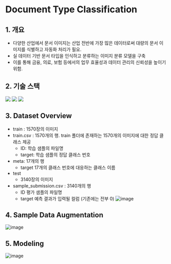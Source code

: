 # Document Type Classification

## 1. 개요
- 다양한 산업에서 문서 이미지는 산업 전반에 가장 많은 데이터로써 대량의 문서 이미지를 식별하고 자동화 처리가 필요.
- 실 데이터 기반 문서 타입을 인식하고 분류하는 이미지 분류 모델을 구축
- 이를 통해 금융, 의료, 보험 등에서의 업무 효율성과 데이터 관리의 신뢰성을 높이기 위함.

## 2. 기술 스택
<img src="https://img.shields.io/badge/Python-3776AB?style=for-the-badge&logo=Python&logoColor=black">
<img src="https://img.shields.io/badge/Pytorch-EE4C2C?style=for-the-badge&logo=Pytorch&logoColor=white">
<img src="https://img.shields.io/badge/Opencv-5C3EE8?style=for-the-badge&logo=Opencv&logoColor=purple">

## 3. Dataset Overview
* train : 1570장의 이미지
* train.csv : 1570개의 행. train 폴더에 존재하는 1570개의 이미지에 대한 정답 클래스 제공
  * ID: 학습 샘플의 파일명
  * target: 학습 샘플의 정답 클래스 번호
* meta: 17개의 행
  * target 17개의 클래스 번호에 대응하는 클래스 이름
* test
  * 3140장의 이미지
* sample_submission.csv : 3140개의 행
  * ID 평가 샘플의 파일명
  * target 예측 결과가 입력될 컬럼 (기존에는 전부 0)
![image](https://github.com/user-attachments/assets/723b5822-4aab-4361-9e3b-ac0f33a965b8)

##  4. Sample Data Augmentation
![image](https://github.com/user-attachments/assets/ee307a92-0818-443d-8997-06f66e2c6fdd)

## 5. Modeling
![image](https://github.com/user-attachments/assets/3a4b6ed3-e438-42fb-9e6c-261a0b790976)